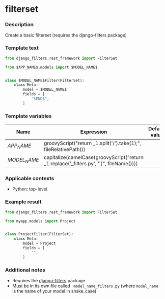 # filterset

### Description
Create a basic filterset (requires the django-filters package)

### Template text
```python
from django_filters.rest_framework import FilterSet

from $APP_NAME$.models import $MODEL_NAME$


class $MODEL_NAME$Filter(FilterSet):
    class Meta:
        model = $MODEL_NAME$
        fields = [
            "$END$",
        ]
```

### Template variables
| Name          | Expression | Default value | Skip if defined |
|---------------|------------|---------------|----------------|
| $APP_NAME$ | groovyScript("return _1.split('/').take(1);", fileRelativePath()) |  | - [x] |
| $MODEL_NAME$ | capitalize(camelCase(groovyScript("return _1.replace('_filters.py', '')", fileName()))) |  | - [x] |

### Applicable contexts
- Python: top-level.

### Example result
```python
from django_filters.rest_framework import FilterSet

from myapp.models import Project


class ProjectFilter(FilterSet):
    class Meta:
        model = Project
        fields = [
            "",
        ]
```

### Additional notes
 - Requires the [django-filters](https://pypi.org/project/django-filter/) package
 - Must be in its own file called ` model_name_filters.py` (where `model_name` is the name of your model in snake_case)
